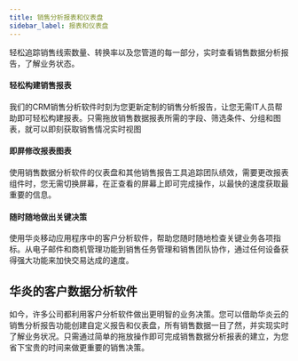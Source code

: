 ```yaml
---
title: 销售分析报表和仪表盘
sidebar_label: 报表和仪表盘
---
```


轻松追踪销售线索数量、转换率以及您管道的每一部分，实时查看销售数据分析报告，了解业务状态。

#### 轻松构建销售报表

我们的CRM销售分析软件时刻为您更新定制的销售分析报告，让您无需IT人员帮助即可轻松构建报表。只需拖放销售数据报表所需的字段、筛选条件、分组和图表，就可以即刻获取销售情况实时视图

#### 即屏修改报表图表

使用销售数据分析软件的仪表盘和其他销售报告工具追踪团队绩效，需要更改报表组件时，您无需切换屏幕，在正查看的屏幕上即可完成操作，以最快的速度获取最重要的信息。

#### 随时随地做出关键决策

使用华炎移动应用程序中的客户分析软件，帮助您随时随地检查关键业务各项指标。从电子邮件和商机管理功能到销售任务管理和销售团队协作，通过任何设备获得强大功能来加快交易达成的速度。

## 华炎的客户数据分析软件

如今，许多公司都利用客户分析软件做出更明智的业务决策。您可以借助华炎云的销售分析报告功能创建自定义报告和仪表盘，所有销售数据一目了然，并实现实时了解业务状况。只需通过简单的拖放操作即可完成销售数据分析报表的建立，为您省下宝贵的时间来做更重要的销售决策。
